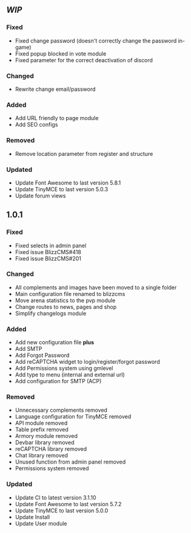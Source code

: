 ## _WIP_

### Fixed

- Fixed change password (doesn't correctly change the 
password in-game)
- Fixed popup blocked in vote module
- Fixed parameter for the correct deactivation of discord

### Changed

- Rewrite change email/password

### Added

- Add URL friendly to page module
- Add SEO configs

### Removed

- Remove location parameter from register and structure

### Updated

- Update Font Awesome to last version 5.8.1
- Update TinyMCE to last version 5.0.3
- Update forum views

## 1.0.1

### Fixed

- Fixed selects in admin panel
- Fixed issue BlizzCMS#418
- Fixed issue BlizzCMS#201

### Changed

- All complements and images have been moved to a single folder
- Main configuration file renamed to blizzcms
- Move arena statistics to the pvp module
- Change routes to news, pages and shop
- Simplify changelogs module

### Added

- Add new configuration file **plus**
- Add SMTP
- Add Forgot Password
- Add reCAPTCHA widget to login/register/forgot password
- Add Permissions system using gmlevel
- Add type to menu (internal and external url)
- Add configuration for SMTP (ACP)

### Removed

- Unnecessary complements removed
- Language configuration for TinyMCE removed
- API module removed
- Table prefix removed
- Armory module removed
- Devbar library removed
- reCAPTCHA library removed
- Chat library removed
- Unused function from admin panel removed
- Permissions system removed

### Updated

- Update CI to latest version 3.1.10
- Update Font Awesome to last version 5.7.2
- Update TinyMCE to last version 5.0.0
- Update Install
- Update User module
